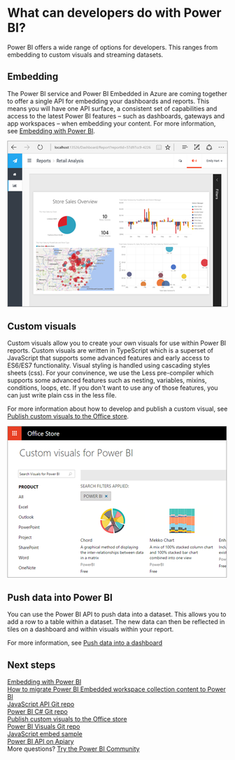 <properties
   pageTitle="What can developers do with Power BI?"
   description="Power BI offers a wide range of options for developers. This ranges from embedding to custom visuals and streaming datasets."
   services="powerbi"
   documentationCenter=""
   authors="guyinacube"
   manager="erikre"
   backup=""
   editor=""
   tags=""
   qualityFocus="no"
   qualityDate=""/>

<tags
   ms.service="powerbi"
   ms.devlang="NA"
   ms.topic="article"
   ms.tgt_pltfrm="NA"
   ms.workload="powerbi"
   ms.date="05/02/2017"
   ms.author="asaxton"/>
# What can developers do with Power BI?

Power BI offers a wide range of options for developers. This ranges from embedding to custom visuals and streaming datasets.

## Embedding

The Power BI service and Power BI Embedded in Azure are coming together to offer a single API for embedding your dashboards and reports. This means you will have one API surface, a consistent set of capabilities and access to the latest Power BI features – such as dashboards, gateways and app workspaces – when embedding your content. For more information, see [Embedding with Power BI](powerbi-developer-embedding.md).

![](media/powerbi-developer-what-can-you-do/powerbi-embed-sample.png)

## Custom visuals

Custom visuals allow you to create your own visuals for use within Power BI reports. Custom visuals are written in TypeScript which is a superset of JavaScript that supports some advanced features and early access to ES6/ES7 functionality. Visual styling is handled using cascading styles sheets (css). For your convinence, we use the Less pre-compiler which supports some advanced features such as nesting, variables, mixins, conditions, loops, etc. If you don't want to use any of those features, you can just write plain css in the less file.

For more information about how to develop and publish a custom visual, see [Publish custom visuals to the Office store](powerbi-developer-office-store.md).

![](media/powerbi-developer-office-store/powerbi-custom-visual-store.png)

## Push data into Power BI

You can use the Power BI API to push data into a dataset. This allows you to add a row to a table within a dataset. The new data can then be reflected in tiles on a dashboard and within visuals within your report.

For more information, see [Push data into a dashboard](powerbi-developer-walkthrough-push-data.md)

## Next steps

[Embedding with Power BI](powerbi-developer-embedding.md)  
[How to migrate Power BI Embedded workspace collection content to Power BI](powerbi-developer-migrate-from-powerbi-embedded.md)  
[JavaScript API Git repo](https://github.com/Microsoft/PowerBI-JavaScript)  
[Power BI C# Git repo](https://github.com/Microsoft/PowerBI-CSharp)  
[Publish custom visuals to the Office store](powerbi-developer-office-store.md)  
[Power BI Visuals Git repo](https://github.com/Microsoft/PowerBI-visuals)  
[JavaScript embed sample](https://microsoft.github.io/PowerBI-JavaScript/demo/)  
[Power BI API on Apiary](http://docs.powerbi.apiary.io/#)  
More questions? [Try the Power BI Community](http://community.powerbi.com/)